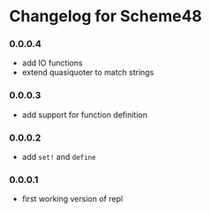 # Changelog for Scheme48

### 0.0.0.4
* add IO functions
* extend quasiquoter to match strings

### 0.0.0.3
* add support for function definition

### 0.0.0.2
* add `set!` and `define`

### 0.0.0.1
* first working version of repl

